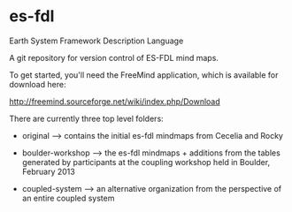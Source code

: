 es-fdl
======

Earth System Framework Description Language

A git repository for version control of ES-FDL mind maps.

To get started, you'll need the FreeMind application, 
which is available for download here:

http://freemind.sourceforge.net/wiki/index.php/Download

There are currently three top level folders:

 - original --> contains the initial es-fdl mindmaps from Cecelia and Rocky
 
 - boulder-workshop --> the es-fdl mindmaps + additions from the tables generated
   by participants at the coupling workshop held in Boulder, February 2013
   
 - coupled-system --> an alternative organization from the perspective of an
   entire coupled system